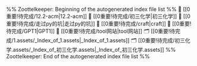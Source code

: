 %% Zoottelkeeper: Beginning of the autogenerated index file list  %%
📄 [[0重要!待完成/12.2-acm|12.2-acm]]
📄 [[0重要!待完成/初三化学|初三化学]]
📄 [[0重要!待完成/走过py的坑|走过py的坑]]
📄 [[0重要!待完成/craft|craft]]
📄 [[0重要!待完成/GPT1|GPT1]]
📄 [[0重要!待完成/tool网站|tool网站]]
🗂️ [[0重要!待完成/1.assets/_Index_of_1.assets|_Index_of_1.assets]]
🗂️ [[0重要!待完成/初三化学.assets/_Index_of_初三化学.assets|_Index_of_初三化学.assets]]
%% Zoottelkeeper: End of the autogenerated index file list  %%

